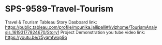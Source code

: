 # SPS-9589-Travel-Tourism
Travel &amp; Tourism
Tableau Story Dasboard link: https://public.tableau.com/profile/mounika.jallipalli#!/vizhome/TourismAnalysis_16193177824670/Story1
Project Demonstration you tube video link: https://youtu.be/z5yqmfwxp9o
